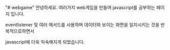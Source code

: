 "# webgame" 
안녕하세요.
여러가지 web게임을 만들며 javascript를 공부하는 페이지 입니다.

eventlistener 및 여러 메서드를 사용하며 데이터와 보이는 화면을 일치시키는 것을 반복적으로하면서

javascript에 더욱 익숙해지게 되었습니다.


